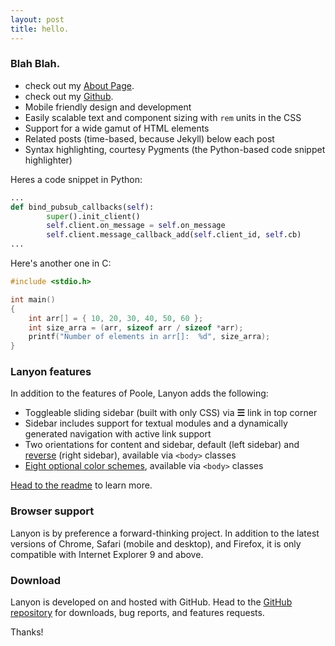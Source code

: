 ```yaml
---
layout: post
title: hello.
---
```


### Blah Blah.

* check out my [About Page](/about).
* check out my [Github](https://github.com/fuzzygreenblurs).
* Mobile friendly design and development
* Easily scalable text and component sizing with `rem` units in the CSS
* Support for a wide gamut of HTML elements
* Related posts (time-based, because Jekyll) below each post
* Syntax highlighting, courtesy Pygments (the Python-based code snippet highlighter)

Heres a code snippet in Python:

```python
...
def bind_pubsub_callbacks(self):
        super().init_client()
        self.client.on_message = self.on_message
        self.client.message_callback_add(self.client_id, self.cb)
...
```

Here's another one in C:
```c
#include <stdio.h>

int main()
{
    int arr[] = { 10, 20, 30, 40, 50, 60 };
    int size_arra = (arr, sizeof arr / sizeof *arr);
    printf("Number of elements in arr[]:  %d", size_arra);
}
```

### Lanyon features

In addition to the features of Poole, Lanyon adds the following:

* Toggleable sliding sidebar (built with only CSS) via **☰** link in top corner
* Sidebar includes support for textual modules and a dynamically generated navigation with active link support
* Two orientations for content and sidebar, default (left sidebar) and [reverse](https://github.com/poole/lanyon#reverse-layout) (right sidebar), available via `<body>` classes
* [Eight optional color schemes](https://github.com/poole/lanyon#themes), available via `<body>` classes

[Head to the readme](https://github.com/poole/lanyon#readme) to learn more.

### Browser support

Lanyon is by preference a forward-thinking project. In addition to the latest versions of Chrome, Safari (mobile and desktop), and Firefox, it is only compatible with Internet Explorer 9 and above.

### Download

Lanyon is developed on and hosted with GitHub. Head to the <a href="https://github.com/poole/lanyon">GitHub repository</a> for downloads, bug reports, and features requests.

Thanks!
